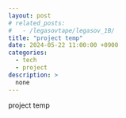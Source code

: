 ```yaml
---
layout: post
# related_posts:
#   - /legasovtape/legasov_1B/
title: "project temp"
date: 2024-05-22 11:00:00 +0900
categories: 
  - tech
  - project
description: >
  none
---
```


project temp